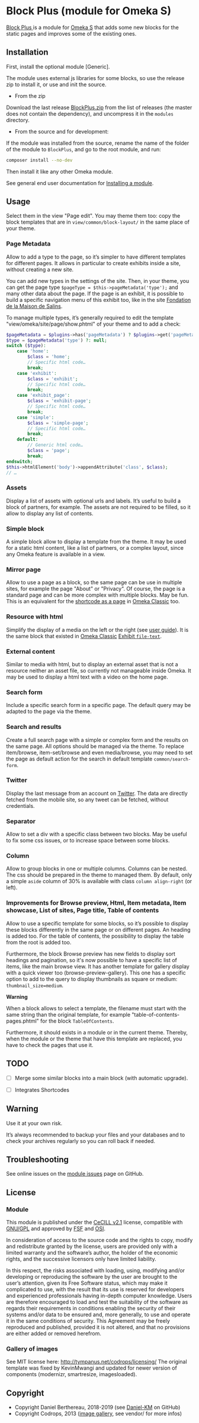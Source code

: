 Block Plus (module for Omeka S)
===============================

[Block Plus ] is a module for [Omeka S] that adds some new blocks for the static
pages and improves some of the existing ones.


Installation
------------

First, install the optional module [Generic].

The module uses external js libraries for some blocks, so use the release zip to
install it, or use and init the source.

* From the zip

Download the last release [BlockPlus.zip] from the list of releases (the
master does not contain the dependency), and uncompress it in the `modules`
directory.

* From the source and for development:

If the module was installed from the source, rename the name of the folder of
the module to `BlockPlus`, and go to the root module, and run:

```sh
composer install --no-dev
```

Then install it like any other Omeka module.

See general end user documentation for [Installing a module].


Usage
-----

Select them in the view "Page edit". You may theme them too: copy the block
templates that are in `view/common/block-layout/` in the same place of your
theme.

### Page Metadata

Allow to add a type to the page, so it’s simpler to have different templates for
different pages. It allows in particular to create exhibits inside a site,
without creating a new site.

You can add new types in the settings of the site. Then, in your theme, you can
get the page type `$pageType = $this->pageMetadata('type');` and many other data
about the page. If the page is an exhibit, it is possible to build a specific
navigation menu of this exhibit too, like in the site [Fondation de la Maison de Salins].

To manage multiple types, it’s generally required to edit the template "view/omeka/site/page/show.phtml"
of your theme and to add a check:

```php
$pageMetadata = $plugins->has('pageMetadata') ? $plugins->get('pageMetadata') : null;
$type = $pageMetadata('type') ?: null;
switch ($type):
    case 'home':
        $class = 'home';
        // Specific html code…
        break;
    case 'exhibit':
        $class = 'exhibit';
        // Specific html code…
        break;
    case 'exhibit_page':
        $class = 'exhibit-page';
        // Specific html code…
        break;
    case 'simple':
        $class = 'simple-page';
        // Specific html code…
        break;
    default:
        // Generic html code…
        $class = 'page';
        break;
endswitch;
$this->htmlElement('body')->appendAttribute('class', $class);
// …
```

### Assets

Display a list of assets with optional urls and labels. It’s useful to build a
block of partners, for example. The assets are not required to be filled, so it
allow to display any list of contents.

### Simple block

A simple block allow to display a template from the theme. It may be used for a
static html content, like a list of partners, or a complex layout, since any
Omeka feature is available in a view.

### Mirror page

Allow to use a page as a block, so the same page can be use in multiple sites,
for example the page "About" or "Privacy". Of course, the page is a standard
page and can be more complex with multiple blocks. May be fun.
This is an equivalent for the [shortcode as a page] in [Omeka Classic] too.

### Resource with html

Simplify the display of a media on the left or the right (see [user guide]). It
is the same block that existed in [Omeka Classic] [Exhibit `file-text`].

### External content

Similar to media with html, but to display an external asset that is not a
resource neither an asset file, so currently not manageable inside Omeka. It may
be used to display a html text with a video on the home page.

### Search form

Include a specific search form in a specific page. The default query may be
adapted to the page via the theme.

### Search and results

Create a full search page with a simple or complex form and the results on the
same page. All options should be managed via the theme. To replace item/browse,
item-set/browse and even media/browse, you may need to set the page as default
action for the search in default template `common/search-form`.

### Twitter

Display the last message from an account on [Twitter]. The data are directly
fetched from the mobile site, so any tweet can be fetched, without credentials.

### Separator

Allow to set a div with a specific class between two blocks. May be useful to
fix some css issues, or to increase space between some blocks.

### Column

Allow to group blocks in one or multiple columns. Columns can be nested. The
css should be prepared in the theme to managed them. By default, only a simple
`aside` column of 30% is available with class `column align-right` (or left).

### Improvements for Browse preview, Html, Item metadata, Item showcase, List of sites, Page title, Table of contents

Allow to use a specific template for some blocks, so it’s possible to display
these blocks differently in the same page or on different pages. An heading is
added too. For the table of contents, the possibility to display the table from
the root is added too.

Furthermore, the block Browse preview has new fields to display sort headings
and pagination, so it's now possible to have a specific list of items, like the
main browse view. It has another template for gallery display with a quick
viewer too (browse-preview-gallery). This one has a specific option to add to
the query to display thumbnails as square or medium: `thumbnail_size=medium`.

**Warning**

When a block allows to select a template, the filename must start with the same
string than the original template, for example "table-of-contents-pages.phtml"
for the block `TableOfContents`.

Furthermore, it should exists in a module or in the current theme. Thereby, when
the module or the theme that have this template are replaced, you have to check
the pages that use it.


TODO
----

- [ ] Merge some similar blocks into a main block (with automatic upgrade).
- [ ] Integrates Shortcodes


Warning
-------

Use it at your own risk.

It’s always recommended to backup your files and your databases and to check
your archives regularly so you can roll back if needed.


Troubleshooting
---------------

See online issues on the [module issues] page on GitHub.


License
-------

### Module

This module is published under the [CeCILL v2.1] license, compatible with
[GNU/GPL] and approved by [FSF] and [OSI].

In consideration of access to the source code and the rights to copy, modify and
redistribute granted by the license, users are provided only with a limited
warranty and the software’s author, the holder of the economic rights, and the
successive licensors only have limited liability.

In this respect, the risks associated with loading, using, modifying and/or
developing or reproducing the software by the user are brought to the user’s
attention, given its Free Software status, which may make it complicated to use,
with the result that its use is reserved for developers and experienced
professionals having in-depth computer knowledge. Users are therefore encouraged
to load and test the suitability of the software as regards their requirements
in conditions enabling the security of their systems and/or data to be ensured
and, more generally, to use and operate it in the same conditions of security.
This Agreement may be freely reproduced and published, provided it is not
altered, and that no provisions are either added or removed herefrom.

### Gallery of images

See MIT license here: http://tympanus.net/codrops/licensing/
The original template was fixed by KevinMwangi and updated for newer version of
components (modernizr, smartresize, imagesloaded).


Copyright
---------

* Copyright Daniel Berthereau, 2018-2019 (see [Daniel-KM] on GitHub)
* Copyright Codrops, 2013 ([image gallery], see vendor/ for more infos)


[Block Plus]: https://github.com/Daniel-KM/Omeka-S-module-BlockPlus
[Omeka S]: https://omeka.org/s
[Installing a module]: http://dev.omeka.org/docs/s/user-manual/modules/#installing-modules
[shortcode as a page]: https://github.com/omeka/plugin-SimplePages/pull/24
[Omeka Classic]: https://omeka.org/classic
[Exhibit `file-text`]: https://omeka.org/classic/docs/Plugins/ExhibitBuilder
[Fondation de la Maison de Salins]: https://collections.maison-salins.fr
[Twitter]: https://twitter.com
[user guide]: https://omeka.org/s/docs/user-manual/sites/site_pages/#media
[BlockPlus.zip]: https://github.com/Daniel-KM/Omeka-S-module-BlockPlus/releases
[module issues]: https://github.com/Daniel-KM/Omeka-S-module-BlockPlus/issues
[CeCILL v2.1]: https://www.cecill.info/licences/Licence_CeCILL_V2.1-en.html
[GNU/GPL]: https://www.gnu.org/licenses/gpl-3.0.html
[FSF]: https://www.fsf.org
[OSI]: http://opensource.org
[MIT]: http://http://opensource.org/licenses/MIT
[image Gallery]: https://github.com/codrops/ThumbnailGridExpandingPreview
[Daniel-KM]: https://github.com/Daniel-KM "Daniel Berthereau"
